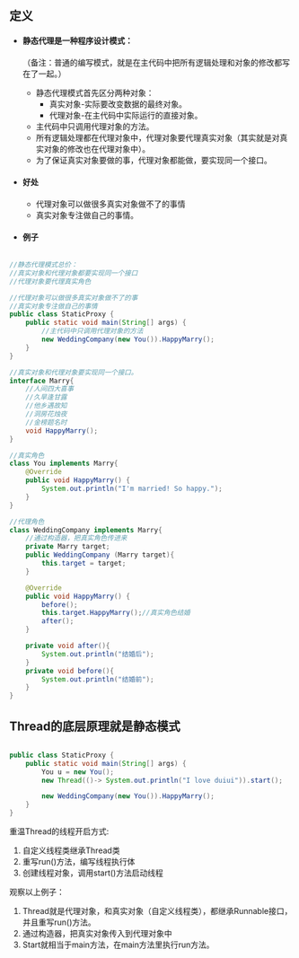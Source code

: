 ## 定义

* ####  静态代理是一种**程序设计模式**：

  ​		（备注：普通的编写模式，就是在主代码中把所有逻辑处理和对象的修改都写在了一起。）

  * 静态代理模式首先区分两种对象：
    * 真实对象-实际要改变数据的最终对象。
    * 代理对象-在主代码中实际运行的直接对象。
  * 主代码中只调用代理对象的方法。
  * 所有逻辑处理都在代理对象中，代理对象要代理真实对象（其实就是对真实对象的修改也在代理对象中）。
  * 为了保证真实对象要做的事，代理对象都能做，要实现同一个接口。

* #### 好处

  * 代理对象可以做很多真实对象做不了的事情
  * 真实对象专注做自己的事情。

* #### 例子

```java

//静态代理模式总价：
//真实对象和代理对象都要实现同一个接口
//代理对象要代理真实角色

//代理对象可以做很多真实对象做不了的事
//真实对象专注做自己的事情
public class StaticProxy {
    public static void main(String[] args) {
        //主代码中只调用代理对象的方法
        new WeddingCompany(new You()).HappyMarry();
    }
}

//真实对象和代理对象要实现同一个接口。
interface Marry{
    //人间四大喜事
    //久旱逢甘露
    //他乡遇故知
    //洞房花烛夜
    //金榜题名时
    void HappyMarry();
}

//真实角色
class You implements Marry{
    @Override
    public void HappyMarry() {
        System.out.println("I'm married! So happy.");
    }
}

//代理角色
class WeddingCompany implements Marry{
    //通过构造器，把真实角色传进来
    private Marry target;
    public WeddingCompany (Marry target){
        this.target = target;
    }

    @Override
    public void HappyMarry() {
        before();
        this.target.HappyMarry();//真实角色结婚
        after();
    }

    private void after(){
        System.out.println("结婚后");
    }
    private void before(){
        System.out.println("结婚前");
    }
}
```



## Thread的底层原理就是静态模式

```java

public class StaticProxy {
    public static void main(String[] args) {
        You u = new You();
        new Thread(()-> System.out.println("I love duiui")).start();

        new WeddingCompany(new You()).HappyMarry();
    }
}

```

重温Thread的线程开启方式:

1. 自定义线程类继承Thread类
2. 重写run()方法，编写线程执行体
3. 创建线程对象，调用start()方法启动线程

观察以上例子：

1. Thread就是代理对象，和真实对象（自定义线程类），都继承Runnable接口，并且重写run()方法。
2. 通过构造器，把真实对象传入到代理对象中
3. Start就相当于main方法，在main方法里执行run方法。

